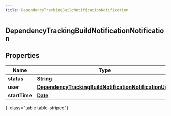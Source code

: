 ```yaml
---
title: DependencyTrackingBuildNotificationNotification
---
```

## DependencyTrackingBuildNotificationNotification


## Properties

| Name | Type | Description | Notes |
| ------------ | ------------- | ------------- | ------------- |
| **status** | **String** |  |  [optional] |
| **user** | [**DependencyTrackingBuildNotificationNotificationUser**](DependencyTrackingBuildNotificationNotificationUser.html) |  |  [optional] |
| **startTime** | [**Date**](Date.html) |  |  [optional] |
{: class="table table-striped"}



